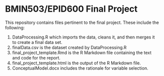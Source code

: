 # BMIN503/EPID600 Final Project

This repository contains files pertinent to the final project. These include the following:

1. DataProcessing.R which imports the data, cleans it, and then merges it to create a final data set.
2. finalData.csv is the dataset created by DataProcessing.R
3. final_project_template.Rmd is the R Markdown file containing the text and code for the report.
4. final_project_template.html is the output of the R Markdown file.
5. ConceptualModel.docx includes the rationale for variable selection.


